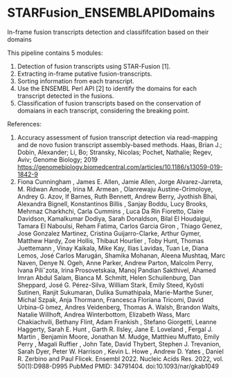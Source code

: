 # STARFusion_ENSEMBLAPIDomains
In-frame fusion transcripts detection and classififcation based on their domains

This pipeline contains 5 modules:
1. Detection of fusion transcripts using STAR-Fusion [1].
2. Extracting in-frame putative fusion-transcripts.
3. Sorting information from each transcript. 
4. Use the ENSEMBL Perl API [2] to identify the domains for each transcript detected in the fusions.
5. Classification of fusion transcripts based on the conservation of domaians in each transcript, considering the breaking point.


References: 
1. Accuracy assessment of fusion transcript detection via read-mapping and de novo fusion transcript assembly-based methods. Haas, Brian J.; Dobin, Alexander; Li, Bo; Stransky, Nicolas; Pochet, Nathalie; Regev, Aviv; Genome Biology; 2019 https://genomebiology.biomedcentral.com/articles/10.1186/s13059-019-1842-9
2. Fiona Cunningham , James E. Allen, Jamie Allen, Jorge Alvarez-Jarreta, M. Ridwan Amode, Irina M. Armean , Olanrewaju Austine-Orimoloye, Andrey G. Azov, If Barnes, Ruth Bennett, Andrew Berry, Jyothish Bhai, Alexandra Bignell, Konstantinos Billis , Sanjay Boddu, Lucy Brooks, Mehrnaz Charkhchi, Carla Cummins , Luca Da Rin Fioretto, Claire Davidson, Kamalkumar Dodiya, Sarah Donaldson, Bilal El Houdaigui, Tamara El Naboulsi, Reham Fatima, Carlos Garcia Giron , Thiago Genez, Jose Gonzalez Martinez, Cristina Guijarro-Clarke, Arthur Gymer, Matthew Hardy, Zoe Hollis, Thibaut Hourlier , Toby Hunt, Thomas Juettemann , Vinay Kaikala, Mike Kay, Ilias Lavidas, Tuan Le, Diana Lemos, José Carlos Marugán, Shamika Mohanan, Aleena Mushtaq, Marc Naven, Denye N. Ogeh, Anne Parker, Andrew Parton, Malcolm Perry, Ivana Piliˇzota, Irina Prosovetskaia, Manoj Pandian Sakthivel, Ahamed Imran Abdul Salam, Bianca M. Schmitt, Helen Schuilenburg, Dan Sheppard, José G. Pérez-Silva, William Stark, Emily Steed, Kyösti Sutinen, Ranjit Sukumaran, Dulika Sumathipala, Marie-Marthe Suner, Michal Szpak, Anja Thormann, Francesca Floriana Tricomi, David Urbina-G ́omez, Andres Veidenberg, Thomas A. Walsh, Brandon Walts, Natalie Willhoft, Andrea Winterbottom, Elizabeth Wass, Marc Chakiachvili, Bethany Flint, Adam Frankish , Stefano Giorgetti, Leanne Haggerty, Sarah E. Hunt , Garth R. IIsley, Jane E. Loveland , Fergal J. Martin , Benjamin Moore, Jonathan M. Mudge, Matthieu Muffato, Emily Perry , Magali Ruffier , John Tate, David Thybert, Stephen J. Trevanion, Sarah Dyer, Peter W. Harrison , Kevin L. Howe , Andrew D. Yates , Daniel R. Zerbino and Paul Flicek. Ensembl 2022. Nucleic Acids Res. 2022, vol. 50(1):D988-D995 PubMed PMID: 34791404. doi:10.1093/nar/gkab1049
